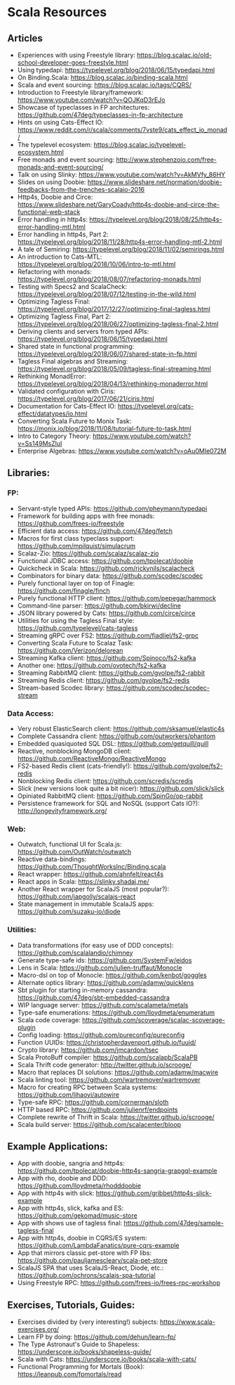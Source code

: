 # Scala Resources

## Articles

* Experiences with using Freestyle library: https://blog.scalac.io/old-school-developer-goes-freestyle.html
* Using typedapi: https://typelevel.org/blog/2018/06/15/typedapi.html
* On Binding.Scala: https://blog.scalac.io/binding-scala.html
* Scala and event sourcing: https://blog.scalac.io/tags/CQRS/
* Introduction to Freestyle library/framework: https://www.youtube.com/watch?v=QOJKqD3rEJo
* Showcase of typeclasses in FP architectures: https://github.com/47deg/typeclasses-in-fp-architecture
* Hints on using Cats-Effect IO: https://www.reddit.com/r/scala/comments/7vste9/cats_effect_io_monad/
* The typelevel ecosystem: https://blog.scalac.io/typelevel-ecosystem.html
* Free monads and event sourcing: http://www.stephenzoio.com/free-monads-and-event-sourcing/
* Talk on using Slinky: https://www.youtube.com/watch?v=AkMVfy_86HY
* Slides on using Doobie: https://www.slideshare.net/normation/doobie-feedbacks-from-the-trenches-scalaio-2016
* Http4s, Doobie and Circe: https://www.slideshare.net/GaryCoady/http4s-doobie-and-circe-the-functional-web-stack
* Error handling in http4s: https://typelevel.org/blog/2018/08/25/http4s-error-handling-mtl.html
* Error handling in http4s, Part 2: https://typelevel.org/blog/2018/11/28/http4s-error-handling-mtl-2.html
* A tale of Semiring: https://typelevel.org/blog/2018/11/02/semirings.html
* An introduction to Cats-MTL: https://typelevel.org/blog/2018/10/06/intro-to-mtl.html
* Refactoring with monads: https://typelevel.org/blog/2018/08/07/refactoring-monads.html
* Testing with Specs2 and ScalaCheck: https://typelevel.org/blog/2018/07/12/testing-in-the-wild.html
* Optimizing Tagless Final: https://typelevel.org/blog/2017/12/27/optimizing-final-tagless.html
* Optimizing Tagless Final, Part 2: https://typelevel.org/blog/2018/06/27/optimizing-tagless-final-2.html
* Deriving clients and servers from typed APIs: https://typelevel.org/blog/2018/06/15/typedapi.html
* Shared state in functional programming: https://typelevel.org/blog/2018/06/07/shared-state-in-fp.html
* Tagless Final algebras and Streaming: https://typelevel.org/blog/2018/05/09/tagless-final-streaming.html
* Rethinking MonadError: https://typelevel.org/blog/2018/04/13/rethinking-monaderror.html
* Validated configuration with Ciris: https://typelevel.org/blog/2017/06/21/ciris.html
* Documentation for Cats-Effect IO: https://typelevel.org/cats-effect/datatypes/io.html
* Converting Scala Future to Monix Task: https://monix.io/blog/2018/11/08/tutorial-future-to-task.html
* Intro to Category Theory: https://www.youtube.com/watch?v=Ss149MsZluI
* Enterprise Algebras: https://www.youtube.com/watch?v=oAu0MIe072M

## Libraries:

### FP:

* Servant-style typed APIs: https://github.com/pheymann/typedapi
* Framework for building apps with free monads: https://github.com/frees-io/freestyle
* Efficient data access: https://github.com/47deg/fetch
* Macros for first class typeclass support: https://github.com/mpilquist/simulacrum
* Scalaz-Zio: https://github.com/scalaz/scalaz-zio
* Functional JDBC access: https://github.com/tpolecat/doobie
* Quickcheck in Scala: https://github.com/rickynils/scalacheck
* Combinators for binary data: https://github.com/scodec/scodec
* Purely functional layer on top of Finagle: https://github.com/finagle/finch
* Purely functional HTTP client: https://github.com/pepegar/hammock
* Command-line parser: https://github.com/bkirwi/decline
* JSON library powered by Cats: https://github.com/circe/circe
* Utilities for using the Tagless Final style: https://github.com/typelevel/cats-tagless
* Streaming gRPC over FS2: https://github.com/fiadliel/fs2-grpc
* Converting Scala Future to Scalaz Task: https://github.com/Verizon/delorean
* Streaming Kafka client: https://github.com/Spinoco/fs2-kafka
* Another one: https://github.com/ovotech/fs2-kafka
* Streaming RabbitMQ client: https://github.com/gvolpe/fs2-rabbit
* Streaming Redis client: https://github.com/gvolpe/fs2-redis
* Stream-based Scodec library: https://github.com/scodec/scodec-stream

### Data Access:

* Very robust ElasticSearch client: https://github.com/sksamuel/elastic4s
* Complete Cassandra client: https://github.com/outworkers/phantom
* Embedded quasiquoted SQL DSL: https://github.com/getquill/quill
* Reactive, nonblocking MongoDB client: https://github.com/ReactiveMongo/ReactiveMongo
* FS2-based Redis client (cats-friendly!): https://github.com/gvolpe/fs2-redis
* Nonblocking Redis client: https://github.com/scredis/scredis
* Slick (new versions look quite a bit nicer): https://github.com/slick/slick
* Opiniated RabbitMQ client: https://github.com/SpinGo/op-rabbit
* Persistence framework for SQL and NoSQL (support Cats IO?): http://longevityframework.org/

### Web:

* Outwatch, functional UI for Scala.js: https://github.com/OutWatch/outwatch
* Reactive data-bindings: https://github.com/ThoughtWorksInc/Binding.scala
* React wrapper: https://github.com/ahnfelt/react4s
* React apps in Scala: https://slinky.shadaj.me/
* Another React wrapper for ScalaJS (most popular?): https://github.com/japgolly/scalajs-react
* State management in immutable ScalaJS apps: https://github.com/suzaku-io/diode

### Utilities:

* Data transformations (for easy use of DDD concepts): https://github.com/scalalandio/chimney
* Generate type-safe ids: https://github.com/SystemFw/eidos
* Lens in Scala: https://github.com/julien-truffaut/Monocle
* Macro-dsl on top of Monocle: https://github.com/kenbot/goggles
* Alternate optics library: https://github.com/adamw/quicklens
* Sbt plugin for starting in-memory cassandra: https://github.com/47deg/sbt-embedded-cassandra
* WIP language server: https://github.com/scalameta/metals
* Type-safe enumerations: https://github.com/lloydmeta/enumeratum
* Scala code coverage: https://github.com/scoverage/scalac-scoverage-plugin
* Config loading: https://github.com/pureconfig/pureconfig
* Function UUIDs: https://christopherdavenport.github.io/fuuid/
* Crypto library: https://github.com/jmcardon/tsec
* Scala ProtoBuff compiler: https://github.com/scalapb/ScalaPB
* Scala Thrift code generator: http://twitter.github.io/scrooge/
* Macro that replaces DI solutions: https://github.com/adamw/macwire
* Scala linting tool: https://github.com/wartremover/wartremover
* Macro for creating RPC between Scala systems: https://github.com/lihaoyi/autowire
* Type-safe RPC: https://github.com/cornerman/sloth
* HTTP based RPC: https://github.com/julienrf/endpoints
* Complete rewrite of Thrift in Scala: https://twitter.github.io/scrooge/
* Scala build server: https://github.com/scalacenter/bloop

## Example Applications:

* App with doobie, sangria and http4s: https://github.com/tpolecat/doobie-http4s-sangria-grapgql-example
* App with rho, doobie and DDD: https://github.com/lloydmeta/rhodddoobie
* App with http4s with slick: https://github.com/gribbet/http4s-slick-example
* App with http4s, slick, kafka and ES: https://github.com/gekomad/music-store
* App with shows use of tagless final: https://github.com/47deg/sample-tagless-final
* App with http4s, doobie in CQRS/ES system: https://github.com/LambdaFanatics/pure-cqrs-example
* App that mirrors classic pet-store with FP libs: https://github.com/pauljamescleary/scala-pet-store
* ScalaJS SPA that uses ScalaJS-React, Diode, etc.: https://github.com/ochrons/scalajs-spa-tutorial
* Using Freestyle RPC: https://github.com/frees-io/frees-rpc-workshop

## Exercises, Tutorials, Guides:

* Exercises divided by (very interesting!) subjects: https://www.scala-exercises.org/
* Learn FP by doing: https://github.com/dehun/learn-fp/
* The Type Astronaut's Guide to Shapeless: https://underscore.io/books/shapeless-guide/
* Scala with Cats: https://underscore.io/books/scala-with-cats/
* Functional Programming for Mortals (Book): https://leanpub.com/fpmortals/read
